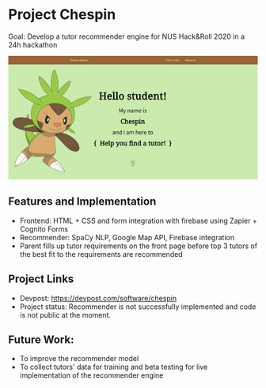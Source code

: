 # Project Chespin
Goal: Develop a tutor recommender engine for NUS Hack&Roll 2020 in a 24h hackathon

![Homepage](homepage.jpg)

## Features and Implementation
- Frontend: HTML + CSS and form integration with firebase using Zapier + Cognito Forms
- Recommender: SpaCy NLP, Google Map API, Firebase integration 
- Parent fills up tutor requirements on the front page before top 3 tutors of the best fit to the requirements are recommended 

## Project Links
- Devpost: https://devpost.com/software/chespin
- Project status: Recommender is not successfully implemented and code is not public at the moment. 

## Future Work:
- To improve the recommender model 
- To collect tutors' data for training and beta testing for live implementation of the recommender engine 
